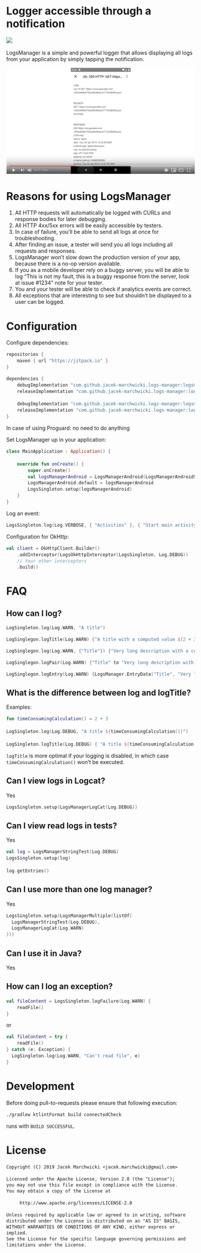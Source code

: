 # Logger accessible through a notification

[![](https://jitpack.io/v/jacek-marchwicki/logs-manager.svg)](https://jitpack.io/#jacek-marchwicki/logs-manager)

LogsManager is a simple and powerful logger that allows displaying all logs from your application by simply tapping the notification.

[![Watch the video](doc/video-screen.png)](https://youtu.be/9mxNWzh1jw4)

# Reasons for using LogsManager
1. All HTTP requests will automatically be logged with CURLs and response bodies for later debugging.
2. All HTTP 4xx/5xx errors will be easily accessible by testers.
3. In case of failure, you’ll be able to send all logs at once for troubleshooting.
4. After finding an issue, a tester will send you all logs including all requests and responses.
5. LogsManager won’t slow down the production version of your app, because there is a no-op version available.
6. If you as a mobile developer rely on a buggy server, you will be able to log “This is not my fault, this is a buggy response from the server, look at issue #1234” note for your tester.
7. You and your tester will be able to check if analytics events are correct.
8. All exceptions that are interesting to see but shouldn’t be displayed to a user can be logged.

# Configuration

Configure dependencies:

```groovy
repositories {
    maven { url "https://jitpack.io" }
}
```

```groovy
dependencies {
    debugImplementation "com.github.jacek-marchwicki.logs-manager:logsmanager:<look-on-release-tab>"
    releaseImplementation "com.github.jacek-marchwicki.logs-manager:logsmanager-no-op:<look-on-release-tab>"

    debugImplementation "com.github.jacek-marchwicki.logs-manager:logsmanager-okhttp:<look-on-release-tab>"
    releaseImplementation "com.github.jacek-marchwicki.logs-manager:logsmanager-okhttp-no-op:<look-on-release-tab>"
}
```

In case of using Proguard: no need to do anything

Set LogsManager up in your application:

```kotlin
class MainApplication : Application() {

    override fun onCreate() {
        super.onCreate()
        val logsManagerAndroid = LogsManagerAndroid(LogsManagerAndroidSettings(this, Log.VERBOSE))
        LogsManagerAndroid.default = logsManagerAndroid
        LogsSingleton.setup(logsManagerAndroid)
    }
}
```

Log an event:

```kotlin
LogsSingleton.log(Log.VERBOSE, { "Activities" }, { "Start main activity" })
```

Configuration for OkHttp:

```kotlin
val client = OkHttpClient.Builder()
    .addInterceptor(LogsOkHttpInterceptor(LogsSingleton, Log.DEBUG))
    // Your other interceptors
    .build()
```

# FAQ

## How can I log?
```kotlin
LogSingleton.log(Log.WARN, "A title")
```

```kotlin
LogSinglegon.logTitle(Log.WARN) {"A title with a computed value ${2 + 3}"}
```

```kotlin
LogSinglegon.log(Log.WARN, {"Title"}) {"Very long description with a computed value ${2 + 3}"}
```

```kotlin
LogSinglegon.logPair(Log.WARN) {"Title" to "Very long description with a computed value ${2 + 3}"}
```

```kotlin
LogSinglegon.logEntry(Log.WARN) {LogsManager.EntryData("Title", "Very long description with a computed value ${2 + 3}")}
```


## What is the difference between log and logTitle?

Examples:

```kotlin
fun timeConsumingCalculation() = 2 + 3

LogSingleton.log(Log.DEBUG, "A title ${timeConsumingCalculation()}")

LogSingleton.logTitle(Log.DEBUG) { "A title ${timeConsumingCalculation()}" }
```

`logTitle` is more optimal if your logging is disabled, in which case `timeConsumingCalculation()` won’t be executed.


## Can I view logs in Logcat?

Yes

```kotlin
LogsSingleton.setup(LogsManagerLogCat(Log.DEBUG))
```

## Can I view read logs in tests?

Yes

```kotlin
val log = LogsManagerStringTest(Log.DEBUG)
LogsSingleton.setup(log)

log.getEntries()
```

## Can I use more than one log manager?

Yes

```kotlin
LogsSingleton.setup(LogsManagerMultiple(listOf(
  LogsManagerStringTest(Log.DEBUG), 
  LogsManagerLogCat(Log.WARN)
)))
```


## Can I use it in Java?

Yes


## How can I log an exception?

```kotlin
val fileContent = LogsSingleton.logFailure(Log.WARN) {
    readFile()
}
```

or

```kotlin
val fileContent = try {
    readFile()
} catch (e: Exception) {
  LogSingleton.log(Log.WARN, "Can't read file", e)
}
```

# Development

Before doing pull-to-requests please ensure that following execution:

```bash
./gradlew ktlintFormat build connectedCheck
```

runs with `BUILD SUCCESSFUL`.

# License

```
Copyright (C) 2019 Jacek Marchwicki <jacek.marchwicki@gmail.com>

Licensed under the Apache License, Version 2.0 (the "License");
you may not use this file except in compliance with the License.
You may obtain a copy of the License at

     http://www.apache.org/licenses/LICENSE-2.0

Unless required by applicable law or agreed to in writing, software
distributed under the License is distributed on an "AS IS" BASIS,
WITHOUT WARRANTIES OR CONDITIONS OF ANY KIND, either express or implied.
See the License for the specific language governing permissions and
limitations under the License.
```

